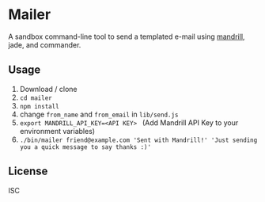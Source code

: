 # Mailer

A sandbox command-line tool to send a templated e-mail using [mandrill](https://mandrillapp.com), jade, and commander. 

## Usage
1. Download / clone  
1. `cd mailer`
1. `npm install`
1. change `from_name` and `from_email` in `lib/send.js`
1. `export MANDRILL_API_KEY=<API KEY> ` (Add Mandrill API Key to your environment variables)
1. `./bin/mailer friend@example.com 'Sent with Mandrill!' 'Just sending you a quick message to say thanks :)'`

## License
ISC
